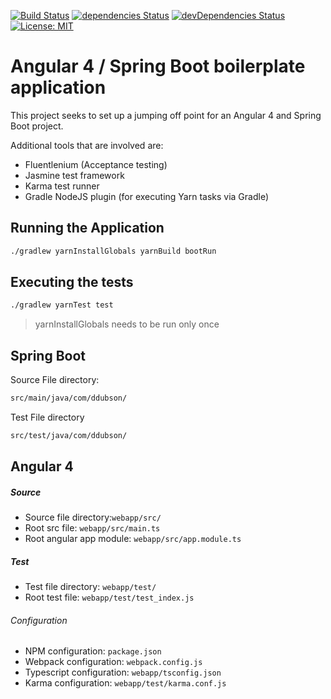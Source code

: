 [![Build Status](https://travis-ci.org/ddubson/angular4-springboot-boilerplate.svg?branch=master)](https://travis-ci.org/ddubson/angular4-springboot-boilerplate)
[![dependencies Status](https://david-dm.org/ddubson/angular4-springboot-boilerplate/status.svg)](https://david-dm.org/ddubson/angular4-springboot-boilerplate)
[![devDependencies Status](https://david-dm.org/ddubson/angular4-springboot-boilerplate/dev-status.svg)](https://david-dm.org/ddubson/angular4-springboot-boilerplate?type=dev)
[![License: MIT](https://img.shields.io/badge/License-MIT-yellow.svg)](https://opensource.org/licenses/MIT)

# Angular 4 / Spring Boot boilerplate application

This project seeks to set up a jumping off point for an Angular 4 and
Spring Boot project.

Additional tools that are involved are:

- Fluentlenium (Acceptance testing)
- Jasmine test framework
- Karma test runner
- Gradle NodeJS plugin (for executing Yarn tasks via Gradle)

## Running the Application

```bash
./gradlew yarnInstallGlobals yarnBuild bootRun
```

## Executing the tests

```bash
./gradlew yarnTest test
```

> yarnInstallGlobals needs to be run only once

## Spring Boot

Source File directory:

```bash
src/main/java/com/ddubson/
```

Test File directory

```bash
src/test/java/com/ddubson/
```

## Angular 4

##### Source

- Source file directory:`webapp/src/`
- Root src file: `webapp/src/main.ts`
- Root angular app module: `webapp/src/app.module.ts`

##### Test

- Test file directory: `webapp/test/`
- Root test file: `webapp/test/test_index.js`

###### Configuration 

- NPM configuration: `package.json`
- Webpack configuration: `webpack.config.js`
- Typescript configuration: `webapp/tsconfig.json`
- Karma configuration: `webapp/test/karma.conf.js`
